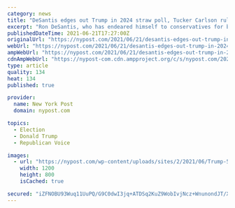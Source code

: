 ```yaml
---
category: news
title: "DeSantis edges out Trump in 2024 straw poll, Tucker Carlson rules out bid"
excerpt: "Ron DeSantis, who has endeared himself to conservatives for bucking coronavirus restrictions and lockdowns, and combating critical race theory, hasn’t said he would mount a campaign in 2024."
publishedDateTime: 2021-06-21T17:27:00Z
originalUrl: "https://nypost.com/2021/06/21/desantis-edges-out-trump-in-2024-straw-poll-tucker-carlson-rules-out-bid/"
webUrl: "https://nypost.com/2021/06/21/desantis-edges-out-trump-in-2024-straw-poll-tucker-carlson-rules-out-bid/"
ampWebUrl: "https://nypost.com/2021/06/21/desantis-edges-out-trump-in-2024-straw-poll-tucker-carlson-rules-out-bid/amp/"
cdnAmpWebUrl: "https://nypost-com.cdn.ampproject.org/c/s/nypost.com/2021/06/21/desantis-edges-out-trump-in-2024-straw-poll-tucker-carlson-rules-out-bid/amp/"
type: article
quality: 134
heat: 134
published: true

provider:
  name: New York Post
  domain: nypost.com

topics:
  - Election
  - Donald Trump
  - Republican Voice

images:
  - url: "https://nypost.com/wp-content/uploads/sites/2/2021/06/Trump-5.jpg?quality=90&strip=all&w=1200"
    width: 1200
    height: 800
    isCached: true

secured: "iZFNOBU93Wuq11UuPQ/G9C0dwI3jq+ATDSq2KuZ9WobIvjNcz+WnunondJT/XLjNE4L/KHhymtUv/2qy0Ixidmqxwg+gH7fYD7tWYJO8VUO1c98Sp8PlsEh3kLdxFdYPGLVPisQX0mksJy+7StRaKdkVSkV6EfYpT1OT1dUtvXBVJ+lZAUupd+AZgvEKgzgSDny8LOIzdlROR6F5ZqNtbCd1DwSSsIk6dKSa77b9p3CFjX/nOUpregI0ZY7SYvfwzmegkS5rAB4ynpkiVFlBGwalMcpMb8hzx7RjDh9ZgXHyXXsP0l4cSKMuwipFybBrJIBqSi6ctbIRz7mCXxPY1Ck+9nWVlrVeletVSNIpXHU=;kSlawdss1YxsbBaDSO+R3w=="
---
```


